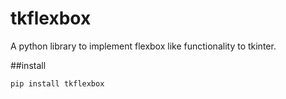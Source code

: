 # tkflexbox

A python library to implement flexbox like functionality to tkinter.


##install
```bash
pip install tkflexbox